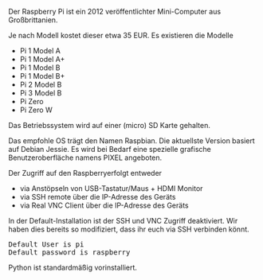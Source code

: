 <!--META {"title":"Raspberry Pi","tags":["hardware","introduction"],"createDate":null,"updateDate":1489754487870} -->
Der Raspberry Pi ist ein 2012 veröffentlichter Mini-Computer aus Großbrittanien.

Je nach Modell kostet dieser etwa 35 EUR.
Es existieren die Modelle 

- Pi 1 Model A	
- Pi 1 Model A+	
- Pi 1 Model B	
- Pi 1 Model B+	
- Pi 2 Model B	
- Pi 3 Model B
- Pi Zero
- Pi Zero W

Das Betriebssystem wird auf einer (micro) SD Karte gehalten.

Das empfohle OS trägt den Namen Raspbian.
Die aktuellste Version basiert auf Debian Jessie.
Es wird bei Bedarf eine spezielle grafische Benutzeroberfläche namens PIXEL angeboten.

Der Zugriff auf den Raspberryerfolgt entweder
- via Anstöpseln von USB-Tastatur/Maus + HDMI Monitor
- via SSH remote über die IP-Adresse des Geräts
- via Real VNC Client über die IP-Adresse des Geräts

In der Default-Installation ist der SSH und VNC Zugriff deaktiviert.
Wir haben dies bereits so modifiziert, dass ihr euch via SSH verbinden könnt.

<pre>
Default User is pi
Default password is raspberry
</pre>

Python ist standardmäßig vorinstalliert.
